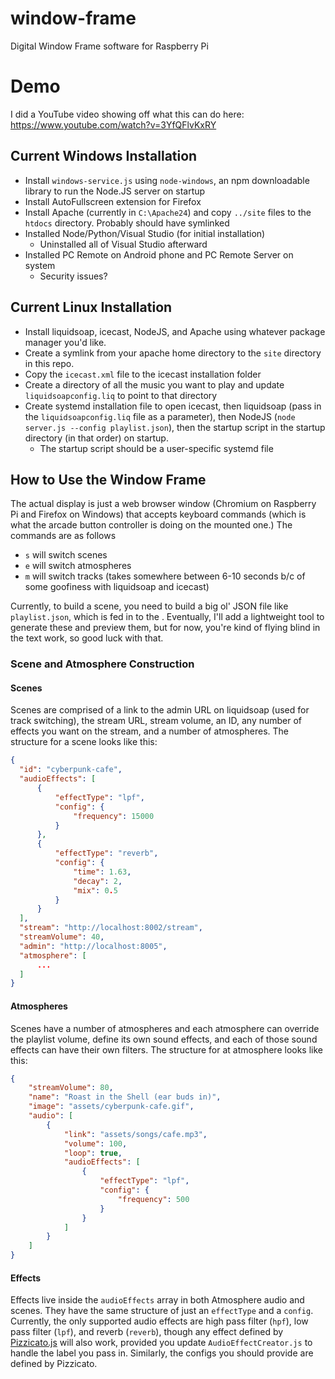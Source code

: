 # window-frame
Digital Window Frame software for Raspberry Pi

# Demo
I did a YouTube video showing off what this can do here: https://www.youtube.com/watch?v=3YfQFlvKxRY

## Current Windows Installation
- Install `windows-service.js` using `node-windows`, an npm downloadable library to run the Node.JS server on startup
- Install AutoFullscreen extension for Firefox
- Install Apache (currently in `C:\Apache24`) and copy `../site` files to the `htdocs` directory. Probably should have symlinked
- Installed Node/Python/Visual Studio (for initial installation)
    - Uninstalled all of Visual Studio afterward
- Installed PC Remote on Android phone and PC Remote Server on system
    - Security issues?

## Current Linux Installation
- Install liquidsoap, icecast, NodeJS, and Apache using whatever package manager you'd like.
- Create a symlink from your apache home directory to the `site` directory in this repo.
- Copy the `icecast.xml` file to the icecast installation folder
- Create a directory of all the music you want to play and update `liquidsoapconfig.liq` to point to that directory
- Create systemd installation file to open icecast, then liquidsoap (pass in the `liquidsoapconfig.liq` file as a parameter), then NodeJS (`node server.js --config playlist.json`), then the startup script in the startup directory (in that order) on startup.
    - The startup script should be a user-specific systemd file

## How to Use the Window Frame
The actual display is just a web browser window (Chromium on Raspberry Pi and Firefox on Windows) that accepts keyboard commands (which is what the arcade button controller is doing on the mounted one.) The commands are as follows
- `s` will switch scenes
- `e` will switch atmospheres
- `m` will switch tracks (takes somewhere between 6-10 seconds b/c of some goofiness with liquidsoap and icecast)

Currently, to build a scene, you need to build a big ol' JSON file like `playlist.json`, which is fed in to the . Eventually, I'll add a lightweight tool to generate these and preview them, but for now, you're kind of flying blind in the text work, so good luck with that.

### Scene and Atmosphere Construction
#### Scenes
Scenes are comprised of a link to the admin URL on liquidsoap (used for track switching), the stream URL, stream volume, an ID, any number of effects you want on the stream, and a number of atmospheres. The structure for a scene looks like this:

```json
{
  "id": "cyberpunk-cafe",
  "audioEffects": [
      {
          "effectType": "lpf",
          "config": {
              "frequency": 15000
          }
      },
      {
          "effectType": "reverb",
          "config": {
              "time": 1.63,
              "decay": 2,
              "mix": 0.5
          }
      }
  ],
  "stream": "http://localhost:8002/stream",
  "streamVolume": 40,
  "admin": "http://localhost:8005",
  "atmosphere": [
      ...
  ]
}
```
#### Atmospheres
Scenes have a number of atmospheres and each atmosphere can override the playlist volume, define its own sound effects, and each of those sound effects can have their own filters. The structure for at atmosphere looks like this:

```json
{
    "streamVolume": 80,
    "name": "Roast in the Shell (ear buds in)",
    "image": "assets/cyberpunk-cafe.gif",
    "audio": [
        {
            "link": "assets/songs/cafe.mp3",
            "volume": 100,
            "loop": true,
            "audioEffects": [
                {
                    "effectType": "lpf",
                    "config": {
                        "frequency": 500
                    }
                }
            ]
        }
    ]
}
```

#### Effects
Effects live inside the `audioEffects` array in both Atmosphere audio and scenes. They have the same structure of just an `effectType` and a `config`. Currently, the only supported audio effects are high pass filter (`hpf`), low pass filter (`lpf`), and reverb (`reverb`), though any effect defined by [Pizzicato.js](https://github.com/alemangui/pizzicato) will also work, provided you update `AudioEffectCreator.js` to handle the label you pass in. Similarly, the configs you should provide are defined by Pizzicato.
